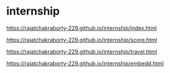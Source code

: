 # internship

https://rajatchakraborty-229.github.io/internship/index.html

https://rajatchakraborty-229.github.io/internship/score.html

https://rajatchakraborty-229.github.io/internship/travel.html

https://rajatchakraborty-229.github.io/internship/embedd.html
